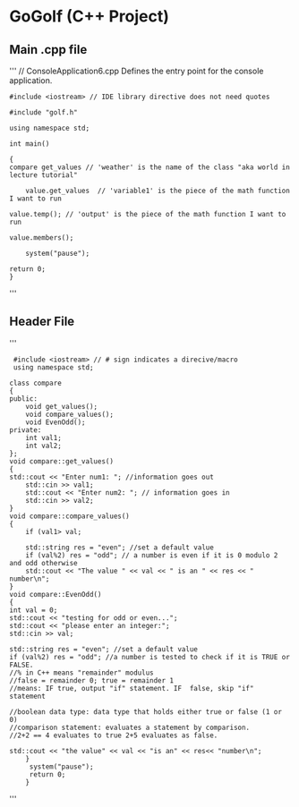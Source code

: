 GoGolf (C++ Project)
======
Main .cpp file
------


'''
    // ConsoleApplication6.cpp Defines the entry point for the console application.
    

    #include <iostream> // IDE library directive does not need quotes

    #include "golf.h"

    using namespace std;

    int main()

    {
	compare get_values // 'weather' is the name of the class "aka world in lecture tutorial" 
	
    	value.get_values  // 'variable1' is the piece of the math function I want to run 
    
	value.temp(); // 'output' is the piece of the math function I want to run 
	
	value.members();
	
    	system("pause"); 
    
	return 0;
    }
'''

Header File
------

'''

     #include <iostream> // # sign indicates a direcive/macro
     using namespace std; 
    
    class compare
    {
    public:
        void get_values();
        void compare_values();
        void EvenOdd();
    private:
        int val1;
        int val2;
    };
    void compare::get_values()
    {
    std::cout << "Enter num1: "; //information goes out
        std::cin >> val1;
        std::cout << "Enter num2: "; // information goes in
        std::cin >> val2;
    }
    void compare::compare_values()
    {
        if (val1> val;

        std::string res = "even"; //set a default value
        if (val%2) res = "odd"; // a number is even if it is 0 modulo 2 and odd otherwise
        std::cout << "The value " << val << " is an " << res << " number\n";
    }
    void compare::EvenOdd()
    {
	int val = 0;
	std::cout << "testing for odd or even...";
	std::cout << "please enter an integer:";
	std::cin >> val;

	std::string res = "even"; //set a default value 
	if (val%2) res = "odd"; //a number is tested to check if it is TRUE or FALSE. 
	//% in C++ means "remainder" modulus
	//false = remainder 0; true = remainder 1
	//means: IF true, output "if" statement. IF  false, skip "if" statement

	//boolean data type: data type that holds either true or false (1 or 0)
	//comparison statement: evaluates a statement by comparison. 
	//2+2 == 4 evaluates to true 2+5 evaluates as false.

	std::cout << "the value" << val << "is an" << res<< "number\n";
        }
         system("pause");  
         return 0;
        }
    
'''
